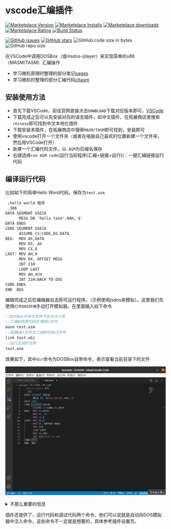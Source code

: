 # vscode汇编插件

[![Marketplace Version](https://vsmarketplacebadge.apphb.com/version/xsro.masm-tasm.svg?color=blue)](https://marketplace.visualstudio.com/items?itemName=xsro.masm-tasm)
[![Marketplace Installs](https://vsmarketplacebadge.apphb.com/installs/xsro.masm-tasm.svg?color=blue)](https://marketplace.visualstudio.com/items?itemName=xsro.masm-tasm)
[![Marketplace downloads](https://vsmarketplacebadge.apphb.com/downloads/xsro.masm-tasm.svg?color=blue)](https://marketplace.visualstudio.com/items?itemName=xsro.masm-tasm)
[![Marketplace Rating](https://vsmarketplacebadge.apphb.com/rating/xsro.masm-tasm.svg)](https://marketplace.visualstudio.com/items?itemName=xsro.masm-tasm)
[![Build Status](https://dev.azure.com/clcxsr/masm-tasm/_apis/build/status/xsro.masm-tasm?branchName=next)](https://dev.azure.com/clcxsr/masm-tasm/_build/latest?definitionId=1&branchName=next)

[![GitHub issues](https://img.shields.io/github/issues/xsro/masm-tasm.svg)](https://github.com/xsro/masm-tasm/issues)
[![GitHub stars](https://img.shields.io/github/stars/xsro/masm-tasm.svg)](https://github.com/xsro/masm-tasm)
![GitHub code size in bytes](https://img.shields.io/github/languages/code-size/xsro/masm-tasm.svg)
![GitHub repo size](https://img.shields.io/github/repo-size/xsro/masm-tasm.svg)

在VSCode中调用DOSBox（或msdos-player）来实现简单的x86（MASM/TASM）汇编操作

- 学习微机原理时整理的部分笔记[pages](https://xsro.gitee.io/cltasm/#/)
- 学习微机时整理的部分汇编代码[cltasm](https://gitee.com/dosasm/CLTASM)

## 安装使用方法

- 首先下载VSCode，前往官网直接点击`DOWBLOAD`下载对应版本即可，[VSCode](https://code.visualstudio.com)
- 下载完成之后可以先安装对应的语言插件，如中文插件，在拓展商店里搜索`chinese`即可找到中文本地化插件
- 下载安装本插件，在拓展商店中搜索`MASM/TASM`即可找到，安装即可
- 使用vscode打开一个文件夹（或者在电脑自己喜欢的位置新建一个文件夹，然后用VSCode打开）
- 新建一个汇编代码文件，以`.ASM`为后缀名保存
- 右键选择`run ASM code`(运行当前程序(汇编+链接+运行))：一键汇编链接运行代码

## 编译运行代码

比如如下的简单Hello Word代码，保存为`test.asm`

```assembly
 ;hello world 程序
 .386
DATA SEGMENT USE16
      MESG DB 'hello tasm',0AH,'$'
DATA ENDS
CODE SEGMENT USE16
      ASSUME CS:CODE,DS:DATA
BEG:  MOV AX,DATA
      MOV DS, AX
      MOV CX,8
LAST: MOV AH,9
      MOV DX, OFFSET MESG
      INT 21H
      LOOP LAST
      MOV AH,4CH
      INT 21H;BACK TO DOS
CODE ENDS
END  BEG
```

编辑完成之后在编辑器右击即可运行程序。（示例使用jsdos来模拟）。这里我们先使用`打开DOS环境`手动打开模拟器。在里面输入如下命令

```cmd
::DOSBox中命令文件不区分大小写
::汇编ASM源代码生成OBJ文件
masm test.asm
::链接OBJ文件为二进制可执行文件
link test.obj
::运行生成的文件
test.exe
```

效果如下，其中`dir`命令为DOSBox自带命令，表示查看当前目录下的文件

![open emulator use jsdos](pics/jsdos-openEmu.gif)

<details>
<summary>不那么重要的信息</summary>

- 由于DOS系统的文件系统有时会不支持现在电脑的文件路径，所以插件有时会对文件进行复制操作，将文件复制挂载到可以操作的文件目录，通常在打开的模拟器中是以T.ASM的形式呈现。也就是说此时的T.ASM文件是编辑器文件的副本。
- 也可以使用通过设置中的`masmtasm.ASM.emulator`选项，设置使用dosbox（目前来看应该是最稳定的DOS模拟器，很多都是基于它的），通过`masmtasm.ASM.MASMorTASM`可以使用TASM汇编工具
- [常见汇编命令](ASM_commands.md)
- [DOSBox自建命令](https://www.dosbox.com/wiki/Commands)，也可以在JSDos中使用

</details>

插件还提供了，运行代码和调试代码两个命令，他们可以说就是自动向DOS模拟器中注入命令，这些命令不一定就是想要的，具体参考插件设置页。
